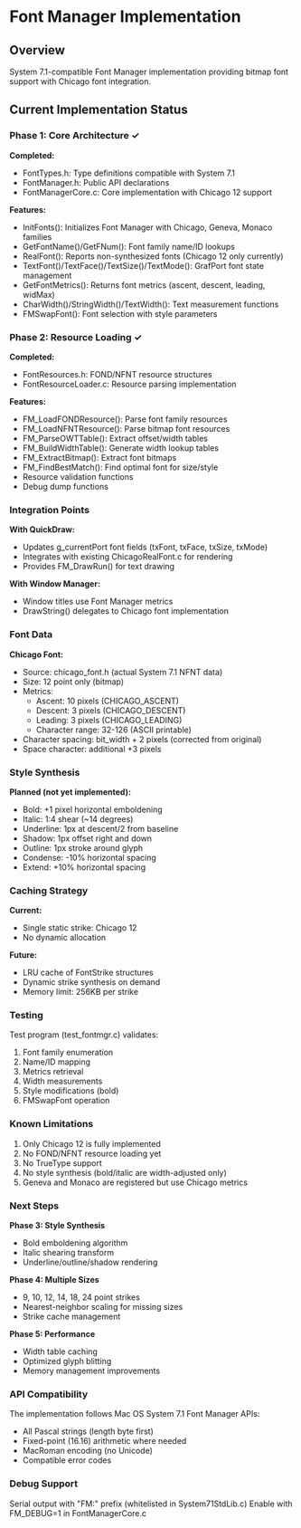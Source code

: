 # Font Manager Implementation

## Overview

System 7.1-compatible Font Manager implementation providing bitmap font support with Chicago font integration.

## Current Implementation Status

### Phase 1: Core Architecture ✓

**Completed:**
- FontTypes.h: Type definitions compatible with System 7.1
- FontManager.h: Public API declarations
- FontManagerCore.c: Core implementation with Chicago 12 support

**Features:**
- InitFonts(): Initializes Font Manager with Chicago, Geneva, Monaco families
- GetFontName()/GetFNum(): Font family name/ID lookups
- RealFont(): Reports non-synthesized fonts (Chicago 12 only currently)
- TextFont()/TextFace()/TextSize()/TextMode(): GrafPort font state management
- GetFontMetrics(): Returns font metrics (ascent, descent, leading, widMax)
- CharWidth()/StringWidth()/TextWidth(): Text measurement functions
- FMSwapFont(): Font selection with style parameters

### Phase 2: Resource Loading ✓

**Completed:**
- FontResources.h: FOND/NFNT resource structures
- FontResourceLoader.c: Resource parsing implementation

**Features:**
- FM_LoadFONDResource(): Parse font family resources
- FM_LoadNFNTResource(): Parse bitmap font resources
- FM_ParseOWTTable(): Extract offset/width tables
- FM_BuildWidthTable(): Generate width lookup tables
- FM_ExtractBitmap(): Extract font bitmaps
- FM_FindBestMatch(): Find optimal font for size/style
- Resource validation functions
- Debug dump functions

### Integration Points

**With QuickDraw:**
- Updates g_currentPort font fields (txFont, txFace, txSize, txMode)
- Integrates with existing ChicagoRealFont.c for rendering
- Provides FM_DrawRun() for text drawing

**With Window Manager:**
- Window titles use Font Manager metrics
- DrawString() delegates to Chicago font implementation

### Font Data

**Chicago Font:**
- Source: chicago_font.h (actual System 7.1 NFNT data)
- Size: 12 point only (bitmap)
- Metrics:
  - Ascent: 10 pixels (CHICAGO_ASCENT)
  - Descent: 3 pixels (CHICAGO_DESCENT)
  - Leading: 3 pixels (CHICAGO_LEADING)
  - Character range: 32-126 (ASCII printable)
- Character spacing: bit_width + 2 pixels (corrected from original)
- Space character: additional +3 pixels

### Style Synthesis

**Planned (not yet implemented):**
- Bold: +1 pixel horizontal emboldening
- Italic: 1:4 shear (~14 degrees)
- Underline: 1px at descent/2 from baseline
- Shadow: 1px offset right and down
- Outline: 1px stroke around glyph
- Condense: -10% horizontal spacing
- Extend: +10% horizontal spacing

### Caching Strategy

**Current:**
- Single static strike: Chicago 12
- No dynamic allocation

**Future:**
- LRU cache of FontStrike structures
- Dynamic strike synthesis on demand
- Memory limit: 256KB per strike

### Testing

Test program (test_fontmgr.c) validates:
1. Font family enumeration
2. Name/ID mapping
3. Metrics retrieval
4. Width measurements
5. Style modifications (bold)
6. FMSwapFont operation

### Known Limitations

1. Only Chicago 12 is fully implemented
2. No FOND/NFNT resource loading yet
3. No TrueType support
4. No style synthesis (bold/italic are width-adjusted only)
5. Geneva and Monaco are registered but use Chicago metrics

### Next Steps

**Phase 3: Style Synthesis**
- Bold emboldening algorithm
- Italic shearing transform
- Underline/outline/shadow rendering

**Phase 4: Multiple Sizes**
- 9, 10, 12, 14, 18, 24 point strikes
- Nearest-neighbor scaling for missing sizes
- Strike cache management

**Phase 5: Performance**
- Width table caching
- Optimized glyph blitting
- Memory management improvements

### API Compatibility

The implementation follows Mac OS System 7.1 Font Manager APIs:
- All Pascal strings (length byte first)
- Fixed-point (16.16) arithmetic where needed
- MacRoman encoding (no Unicode)
- Compatible error codes

### Debug Support

Serial output with "FM:" prefix (whitelisted in System71StdLib.c)
Enable with FM_DEBUG=1 in FontManagerCore.c